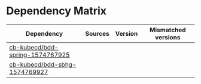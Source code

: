 # Dependency Matrix

Dependency | Sources | Version | Mismatched versions
---------- | ------- | ------- | -------------------
[cb-kubecd/bdd-spring-1574767925](https://github.com/cb-kubecd/bdd-spring-1574767925.git) |  | []() | 
[cb-kubecd/bdd-sbhg-1574769927](https://github.com/cb-kubecd/bdd-sbhg-1574769927.git) |  | []() | 
